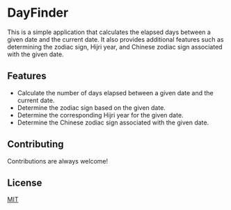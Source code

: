 
# DayFinder

This is a simple application that calculates the elapsed days between a given date and the current date. It also provides additional features such as determining the zodiac sign, Hijri year, and Chinese zodiac sign associated with the given date.


## Features

- Calculate the number of days elapsed between a given date and the current date.
- Determine the zodiac sign based on the given date.
- Determine the corresponding Hijri year for the given date.
- Determine the Chinese zodiac sign associated with the given date.

## Contributing

Contributions are always welcome!


## License

[MIT](https://choosealicense.com/licenses/mit/)

